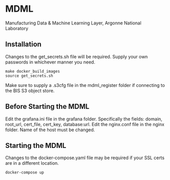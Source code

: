 # MDML
Manufacturing Data &amp; Machine Learning Layer, Argonne National Laboratory


## Installation
Changes to the get_secrets.sh file will be required. Supply your own passwords in whichever manner you need. 
```
make docker_build_images
source get_secrets.sh
```
Make sure to supply a .s3cfg file in the mdml_register folder if connecting to the BIS S3 object store.

## Before Starting the MDML
Edit the grafana.ini file in the grafana folder. Specifically the fields: domain, root_url, cert_file, cert_key, database:url.
Edit the nginx.conf file in the nginx folder. Name of the host must be changed. 

## Starting the MDML
Changes to the docker-compose.yaml file may be required if your SSL certs are in a different location.
```
docker-compose up
```

